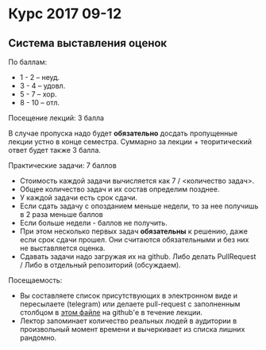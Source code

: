 ﻿# Курс 2017 09-12

## Система выставления оценок

По баллам:

- 1 - 2 – неуд.
- 3 - 4 – удовл.
- 5 - 7 – хор.
- 8 - 10 – отл.

Посещение лекций: 3 балла

В случае пропуска надо будет **обязательно** досдать пропущенные лекции устно в конце семестра.
Суммарно за лекции + теоритический ответ будет также 3 балла.

<div style="page-break-after: always;"></div>

Практические задачи: 7 баллов

- Стоимость каждой задачи вычисляется как 7 / <количество задач>.
- Общее количество задач и их состав определим позднее.
- У каждой задачи есть срок сдачи.
- Если сдать задачу с опозданием меньше недели, то за нее получишь в 2 раза меньше баллов
- Eсли больше недели - баллов не получить.
- При этом несколько первых задач **обязательны** к решению, даже если срок сдачи прошел. Они считаются обязательными и без них не выставляется оценка.
- Сдавать задачи надо загружая их на github. Либо делать PullRequest / Либо в отдельный репозиторий (обсуждаем).

<div style="page-break-after: always;"></div>

Посещаемость:

- Вы составляете список присутствующих в электронном виде и пересылаете (telegram) или делаете pull-request с заполненным столбцом в [этом файле](course-2017-1/attendance.md) на github'е в течение лекции.
- Лектор запоминает количество реальных людей в аудитории в произвольный момент времени и вычеркивает из списка лишних рандомно.